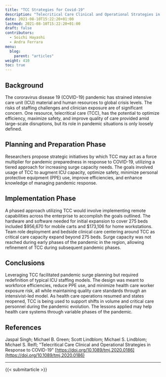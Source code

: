 ```yaml
---
title: "TCC Strategies for Covid-19"
description: "Telecritical Care Clinical and Operational Strategies in Response to COVID-19"
date: 2021-08-10T15:22:20+01:00
lastmod: 2021-08-10T15:22:20+01:00
draft: false
contributors:
  - Soichi Hayashi
  - Andra Ferrara
menu:
  blog:
    parent: "articles"
weight: 410
toc: true
---
```


## Background
The cororavirus disease 19 (COVID-19) pandemic has strained intensive care unit (ICU) material and human resources to global crisis levels. The risks of staffing challenges and clinician exposure are of significant concern. One resource, telecritical care (TCC), has the potential to optimize efficiency, maximize safety, and improve quality of care provided amid large-scale disruptions, but its role in pandemic situations is only loosely defined.

## Planning and Preparation Phase
Researchers propose strategic initiatives by which TCC may act as a force multiplier for pandemic preparedness in response to COVID-19, utilizing a tiered approach for increasing surge capacity needs. The goals involved usage of TCC to augment ICU capacity, optimize safety, minimize personal protective equipment (PPE) use, improve efficiencies, and enhance knowledge of managing pandemic response.

## Implementation Phase
A phased approach utilizing TCC would involve implementing remote capabilities across the enterprise to accomplish the goals outlined. The hardware and software needed for initial expansion to cover 275 beds included $956,670 for mobile carts and $173,106 for home workstations. Team role deployment and bedside clinical care centering around TCC as critical care capacity expand beyond 275 beds. Surge capacity was not reached during early phases of the pandemic in the region, allowing refinement of TCC during subsequent pandemic phases.

## Conclusions
Leveraging TCC facilitated pandemic surge planning but required redefinition of typical ICU staffing models. The design was meant to workforce efficiencies, reduce PPE use, and minimize health care worker exposure risk, all while maintaining quality care standards through an intensivist-led model. As health care operations resumed and states reopened, TCC is being used to support shifts in volume and critical care personnel during the pandemic evolution. The lessons applied may help health care systems through variable phases of the pandemic.

## References

Jaspal Singh; Michael B. Green; Scott Lindblom; Michael S. Lindblom; Michael S. Reifl; "Telecritical Care Clinical and Operational Strategies in Response to COVID-19" [https://doi.org/10.1089/tmj.2020.0186](https://doi.org/10.1089/tmj.2020.0186)

-----------------------------------------------

{{< submitarticle >}}
